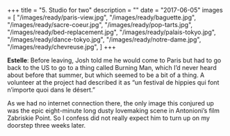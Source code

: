 +++
title = "5. Studio for two"
description = ""
date = "2017-06-05"
images = [
  "/images/ready/paris-view.jpg",
  "/images/ready/baguette.jpg",
  "/images/ready/sacre-coeur.jpg",
  "/images/ready/pop-tarts.jpg",
  "/images/ready/bed-replacement.jpg",
  "/images/ready/palais-tokyo.jpg",
  "/images/ready/dance-tokyo.jpg",
  "/images/ready/notre-dame.jpg",
  "/images/ready/chevreuse.jpg",
]
+++

**Estelle**: Before leaving, Josh told me he would come to Paris but had to go back to the US to go to a thing called Burning Man, which I’d never heard about before that summer, but which seemed to be a bit of a thing. A volunteer at the project had described it as “un festival de hippies qui font n’importe quoi dans le désert.”

As we had no internet connection there, the only image this conjured up was the epic eight-minute long dusty lovemaking scene in Antonioni’s film Zabriskie Point. So I confess did not really expect him to turn up on my doorstep three weeks later.

